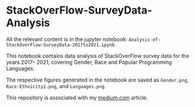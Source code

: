 # StackOverFlow-SurveyData-Analysis

All the relevant content is in the jupyter notebook: `Analysis-of-StackOverFlow-SurveyData-2017to2021.ipynb`

This notebook contains data analysis of StackOverFlow survey data for the years 2017– 2021, covering Gender, Race and Popular Programming Languages.

The respective figures generated in the notebook are saved as `Gender.png`, `Race-Ethnicity2.png`, and `Languages.png`. 

This repository is associated with my [medium.com](https://medium.com/@renju.s.mathew/938aa4ac46b3) article.

